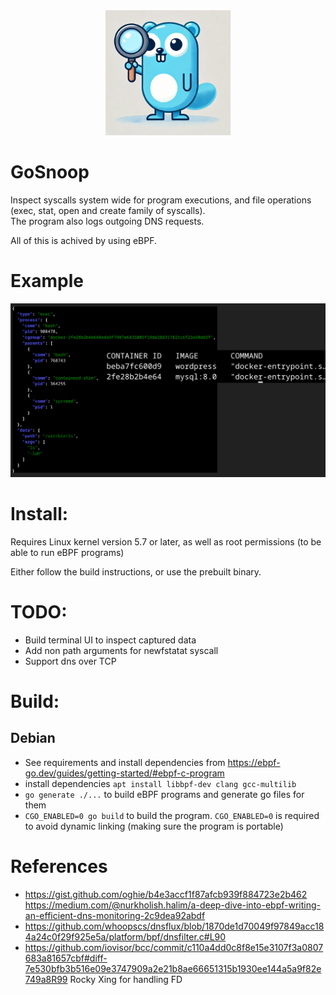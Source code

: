 
<div align="center"><img src="assets/gopher.webp" width="200"/></div>

# GoSnoop
Inspect syscalls system wide for program executions, and file operations (exec, stat, open and create family of syscalls).  
The program also logs outgoing DNS requests.

All of this is achived by using eBPF.

# Example

<img src="assets/example.png"/>

# Install:
Requires Linux kernel version 5.7 or later, as well as root permissions (to be able to run eBPF programs)

Either follow the build instructions, or use the prebuilt binary.


# TODO:
* Build terminal UI to inspect captured data
* Add non path arguments for newfstatat syscall
* Support dns over TCP


# Build:
## Debian
* See requirements and install dependencies from https://ebpf-go.dev/guides/getting-started/#ebpf-c-program
* install dependencies `apt install libbpf-dev clang gcc-multilib`
* `go generate ./...` to build eBPF programs and generate go files for them
* `CGO_ENABLED=0 go build` to build the program. `CGO_ENABLED=0` is required to avoid dynamic linking (making sure the program is portable)


# References
* https://gist.github.com/oghie/b4e3accf1f87afcb939f884723e2b462 https://medium.com/@nurkholish.halim/a-deep-dive-into-ebpf-writing-an-efficient-dns-monitoring-2c9dea92abdf
* https://github.com/whoopscs/dnsflux/blob/1870de1d70049f97849acc184a24c0f29f925e5a/platform/bpf/dnsfilter.c#L90
* https://github.com/iovisor/bcc/commit/c110a4dd0c8f8e15e3107f3a0807683a81657cbf#diff-7e530bfb3b516e09e3747909a2e21b8ae66651315b1930ee144a5a9f82e749a8R99 Rocky Xing for handling FD
